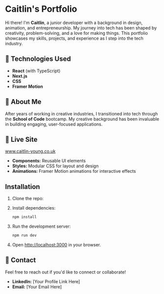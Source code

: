 # Caitlin's Portfolio

Hi there! I'm **Caitlin**, a junior developer with a background in design, animation, and entrepreneurship. My journey into tech has been shaped by creativity, problem-solving, and a love for making things. This portfolio showcases my skills, projects, and experience as I step into the tech industry.

## 🧊 Technologies Used
- **React** (with TypeScript)
- **Next.js**
- **CSS**
- **Framer Motion**

## 💌 About Me
After years of working in creative industries, I transitioned into tech through the **School of Code** bootcamp. My creative background has been invaluable in building engaging, user-focused applications.

## 🫧 Live Site
www.caitlin-young.co.uk

- **Components:** Reusable UI elements
- **Styles:** Modular CSS for layout and design
- **Animations:** Framer Motion animations for interactive effects


## Installation
1. Clone the repo:

2. Install dependencies:
   ```bash
   npm install
   ```
3. Run the development server:
   ```bash
   npm run dev
   ```
4. Open [http://localhost:3000](http://localhost:3000) in your browser.

## 📧 Contact
Feel free to reach out if you'd like to connect or collaborate!
- **LinkedIn:** [Your Profile Link Here]
- **Email:** [Your Email Here]

